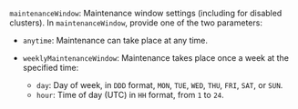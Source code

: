 `maintenanceWindow`: Maintenance window settings (including for disabled clusters). In `maintenanceWindow`, provide one of the two parameters:

  * `anytime`: Maintenance can take place at any time.
  * `weeklyMaintenanceWindow`: Maintenance takes place once a week at the specified time:

    * `day`: Day of week, in `DDD` format, `MON`, `TUE`, `WED`, `THU`, `FRI`, `SAT`, or `SUN`.
    * `hour`: Time of day (UTC) in `HH` format, from `1` to `24`.